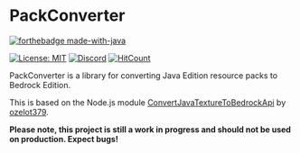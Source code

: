# PackConverter

[![forthebadge made-with-java](https://ForTheBadge.com/images/badges/made-with-java.svg)](https://java.com/)

[![License: MIT](https://img.shields.io/badge/license-MIT-blue.svg)](LICENSE)
[![Discord](https://img.shields.io/discord/613163671870242838.svg?color=%237289da&label=discord)](http://discord.geysermc.org/)
[![HitCount](http://hits.dwyl.io/GeyserMC/PackConverter.svg)](http://hits.dwyl.io/GeyserMC/PackConverter)

PackConverter is a library for converting Java Edition resource packs to Bedrock Edition.

This is based on the Node.js module [ConvertJavaTextureToBedrockApi](https://github.com/ozelot379/ConvertJavaTextureToBedrockApi) by [ozelot379](https://github.com/ozelot379). 

**Please note, this project is still a work in progress and should not be used on production. Expect bugs!**
